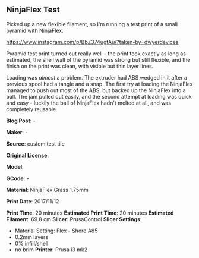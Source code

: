 ## NinjaFlex Test

Picked up a new flexible filament, so I'm running a test print of a small pyramid with NinjaFlex.

https://www.instagram.com/p/BbZ374ugtAu/?taken-by=dwyerdevices

Pyramid test print turned out really well - the print took exactly as long as estimated, the
shell wall of the pyramid was strong but still flexible, and the finish on the print was clean,
with visible but thin layer lines.

Loading was _almost_ a problem. The extruder had ABS wedged in it after a previous spool had
a tangle and a snap. The first try at loading the NinjaFlex managed to push out most of the ABS,
but backed up the NinjaFlex into a ball. The jam pulled out easily, and the second attempt at
loading was quick and easy - luckily the ball of NinjaFlex hadn't melted at all, and was completely
reusable.


**Blog Post**: -

**Maker**: -

**Source**: custom test tile

**Original License**: 

**Model**: 

**GCode**: -

**Material**: NinjaFlex Grass 1.75mm

**Print Date**: 2017/11/12

**Print TIme**: 20 minutes
**Estimated Print Time**: 20 minutes
**Estimated Filament**: 69.8 cm
**Slicer**: PrusaControl
**Slicer Settings**:
 
 - Material Setting: Flex - Shore A85
 - 0.2mm layers
 - 0% infill/shell
 - no brim
**Printer**: Prusa i3 mk2 